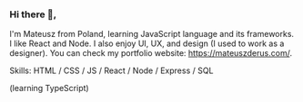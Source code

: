 ### Hi there 👋,

I'm Mateusz from Poland, learning JavaScript language and its frameworks. I like React and Node. I also enjoy UI, UX, and design (I used to work as a designer). You can check my portfolio website: https://mateuszderus.com/.

Skills: HTML / CSS / JS / React / Node / Express / SQL

(learning TypeScript)
